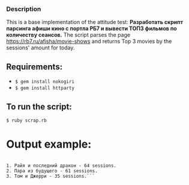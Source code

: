 ### Description
This is a base implementation of the attitude test: __Разработать скрипт парсинга афиши кино с портла РБ7 и вывести ТОП3 фильмов по количеству сеансов.__
The script parses the page https://rb7.ru/afisha/movie-shows and returns Top 3 movies by the sessions' amount for today.

## Requirements:
* ```$ gem install nokogiri```
* ```$ gem install httparty```
  
## To run the script:
```$ ruby scrap.rb```

# Output example:
```Top 3 movies by amount of the sessions:

1. Райя и последний дракон - 64 sessions. 
2. Пара из будущего - 61 sessions.
3. Том и Джерри - 35 sessions.```
